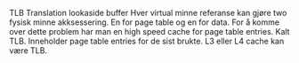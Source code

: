 TLB Translation lookaside buffer
	Hver virtual minne referanse kan gjøre two fysisk minne akksessering. En for page table og en for data.
	For å komme over dette problem har man en high speed cache for page table entries. Kalt TLB.
	Inneholder page table entries for de sist brukte.
	L3 eller L4 cache kan være TLB.
	